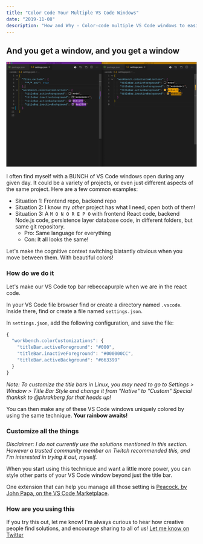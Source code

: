 ```yaml
---
title: "Color Code Your Multiple VS Code Windows"
date: "2019-11-08"
description: "How and Why - Color-code multiple VS Code windows to easily tell what context of code you're working in"
---
```


## And you get a window, and you get a window

![Multiple Visual Studio Code windows with unique colors for the top window bar](./multiple-windows.png)

I often find myself with a BUNCH of VS Code windows open during any given day. It could be a variety of projects, or even just different aspects of the same project. Here are a few common examples:

- Situation 1: Frontend repo, backend repo
- Situation 2: I know my _other_ project has what I need, open both of them!
- Situation 3: A `M O N O R E P O` with frontend React code, backend Node.js code, persistence layer database code, in different folders, but same git repository.
  - Pro: Same language for everything
  - Con: It all looks the same!

Let's make the cognitive context switching blatantly obvious when you move between them. With beautiful colors!

### How do we do it

Let's make our VS Code top bar rebeccapurple when we are in the react code.

In your VS Code file browser find or create a directory named `.vscode`. Inside there, find or create a file named `settings.json`.

In `settings.json`, add the following configuration, and save the file:

```javascript
{
  "workbench.colorCustomizations": {
    "titleBar.activeForeground": "#000",
    "titleBar.inactiveForeground": "#000000CC",
    "titleBar.activeBackground": "#663399"
  }
}
```

_Note: To customize the title bars in Linux, you may need to go to Settings > Window > Title Bar Style and change it from "Native" to "Custom" Special thanksk to @phrakberg for that heads up!_

You can then make any of these VS Code windows uniquely colored by using the same technique. **Your rainbow awaits!**

### Customize all the things

_Disclaimer: I do not currently use the solutions mentioned in this section. However a trusted community member on Twitch recommended this, and I'm interested in trying it out, myself._

When you start using this technique and want a little more power, you can style other parts of your VS Code window beyond just the title bar.

One extension that can help you manage all those setting is [Peacock, by John Papa, on the VS Code Marketplace](https://marketplace.visualstudio.com/items?itemName=johnpapa.vscode-peacock).

### How are you using this

If you try this out, let me know! I'm always curious to hear how creative people find solutions, and encourage sharing to all of us! [Let me know on Twitter](https://twitter.com/drpoindexter)
